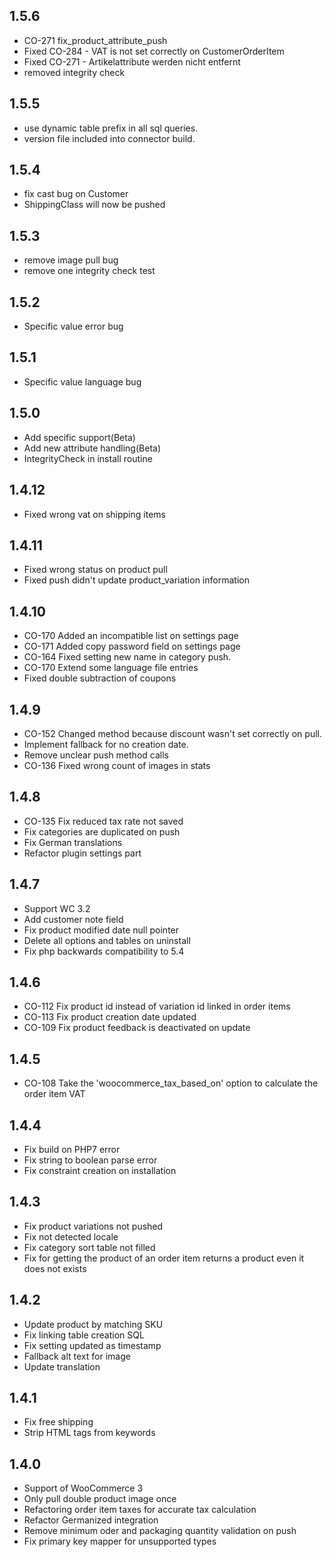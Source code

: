 1.5.6
-----
- CO-271 fix_product_attribute_push
- Fixed CO-284 - VAT is not set correctly on CustomerOrderItem
- Fixed CO-271 - Artikelattribute werden nicht entfernt
- removed integrity check 

1.5.5
-----
- use dynamic table prefix in all sql queries.
- version file included into connector build.

1.5.4
-----
- fix cast bug on Customer
- ShippingClass will now be pushed

1.5.3
-----
- remove image pull bug
- remove one integrity check test

1.5.2
-----
- Specific value error bug

1.5.1
-----
- Specific value language bug

1.5.0
-----
- Add specific support(Beta)
- Add new attribute handling(Beta)
- IntegrityCheck in install routine

1.4.12
-----
- Fixed wrong vat on shipping items

1.4.11
-----
- Fixed wrong status on product pull
- Fixed push didn't update product_variation information

1.4.10
-----
- CO-170 Added an incompatible list on settings page
- CO-171 Added copy password field on settings page
- CO-164 Fixed setting new name in category push.
- CO-170 Extend some language file entries
- Fixed double subtraction of coupons

1.4.9
-----
- CO-152 Changed method because discount wasn't set correctly on pull.
- Implement fallback for no creation date.
- Remove unclear push method calls
- CO-136 Fixed wrong count of images in stats

1.4.8
-----
- CO-135 Fix reduced tax rate not saved
- Fix categories are duplicated on push
- Fix German translations
- Refactor plugin settings part

1.4.7
-----
- Support WC 3.2
- Add customer note field
- Fix product modified date null pointer
- Delete all options and tables on uninstall
- Fix php backwards compatibility to 5.4

1.4.6
-----
- CO-112 Fix product id instead of variation id linked in order items
- CO-113 Fix product creation date updated
- CO-109 Fix product feedback is deactivated on update

1.4.5
-----
- CO-108 Take the 'woocommerce_tax_based_on' option to calculate the order item VAT

1.4.4
-----
- Fix build on PHP7 error
- Fix string to boolean parse error
- Fix constraint creation on installation

1.4.3
-----
- Fix product variations not pushed
- Fix not detected locale
- Fix category sort table not filled
- Fix for getting the product of an order item returns a product even it does not exists

1.4.2
-----
- Update product by matching SKU
- Fix linking table creation SQL
- Fix setting updated as timestamp 
- Fallback alt text for image
- Update translation

1.4.1
-----
- Fix free shipping
- Strip HTML tags from keywords

1.4.0
-----
- Support of WooCommerce 3
- Only pull double product image once
- Refactoring order item taxes for accurate tax calculation
- Refactor Germanized integration
- Remove minimum oder and packaging quantity validation on push
- Fix primary key mapper for unsupported types